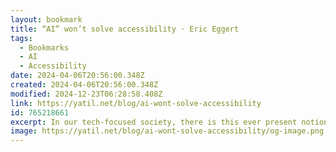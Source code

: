 ```yaml
---
layout: bookmark
title: “AI” won’t solve accessibility · Eric Eggert
tags:
  - Bookmarks
  - AI
  - Accessibility
date: 2024-04-06T20:56:00.348Z
created: 2024-04-06T20:56:00.348Z
modified: 2024-12-23T06:28:58.408Z
link: https://yatil.net/blog/ai-wont-solve-accessibility
id: 765218661
excerpt: In our tech-focused society, there is this ever present notion that “accessibility will be solved by some technology”. But it won’t. Making things accessible is a fundamentally human challenge that needs human solutions in human contexts.
image: https://yatil.net/blog/ai-wont-solve-accessibility/og-image.png
---
```

